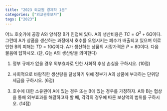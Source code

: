 ```yaml
---
title: "2023 외교원 경제학 1문"
categories: ["외교관후보자"]
tags: ["2023"]
---
```


어느 호숫가에 공장 A와 양식장 B가 인접해 있다. A의 생산비용은 $TC = Q^2 + 6Q$이다. 그런데 A가 상품을 생산하는 과정에서 호수를 오염시키는 폐수가 배출되고 있으며 이로 인한 B의 피해는 $TD = 10Q$이다. A가 생산하는 상품의 시장가격은 $P = 80$이다. 다음 물음에 답하시오. (단, $Q$는 A의 생산량을 의미한다)  

1) 정부 규제가 없을 경우 외부효과로 인한 사회적 후생 손실을 구하시오. (10점)  

2) 사회적으로 바람직한 생산량을 달성하기 위해 정부가 A의 상품에 부과하는 단위당 세금을 구하시오. (6점)  

3) 호수에 대한 소유권이 A에 있는 경우 또는 B에 있는 경우를 가정하자. A와 B는 협상을 통해 외부효과를 해결하고자 할 때, 각각의 경우에 따른 보상액의 범위를 구하시오. (14점)
